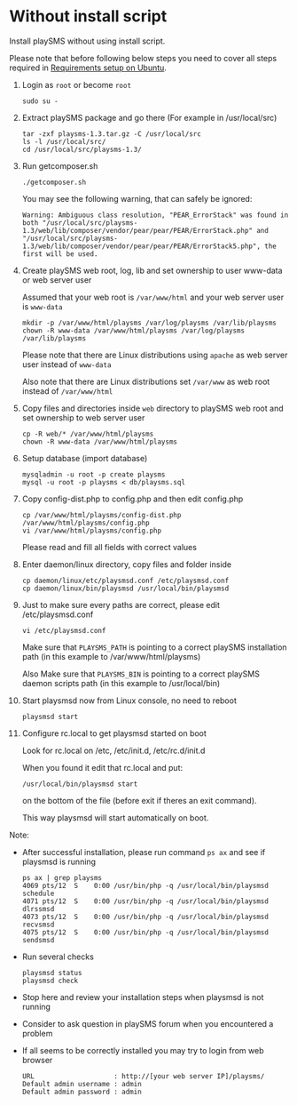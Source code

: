 # Without install script

Install playSMS without using install script.

Please note that before following below steps you need to cover all steps required in [Requirements setup on Ubuntu](Requirements-setup-on-Ubuntu.md).

1.  Login as `root` or become `root`

    ```
    sudo su -
    ```

2.  Extract playSMS package and go there (For example in /usr/local/src)

    ```
    tar -zxf playsms-1.3.tar.gz -C /usr/local/src
    ls -l /usr/local/src/
    cd /usr/local/src/playsms-1.3/
    ```

3.  Run getcomposer.sh

    ```
    ./getcomposer.sh
    ```

    You may see the following warning, that can safely be ignored:
    ```
    Warning: Ambiguous class resolution, "PEAR_ErrorStack" was found in both "/usr/local/src/playsms-1.3/web/lib/composer/vendor/pear/pear/PEAR/ErrorStack.php" and "/usr/local/src/playsms-1.3/web/lib/composer/vendor/pear/pear/PEAR/ErrorStack5.php", the first will be used.
    ```

4.  Create playSMS web root, log, lib and set ownership to user www-data or web server user

    Assumed that your web root is `/var/www/html` and your web server user is `www-data`

    ```
    mkdir -p /var/www/html/playsms /var/log/playsms /var/lib/playsms
    chown -R www-data /var/www/html/playsms /var/log/playsms /var/lib/playsms
    ```

    Please note that there are Linux distributions using `apache` as web server user instead of `www-data`

    Also note that there are Linux distributions set `/var/www` as web root instead of `/var/www/html`

5.  Copy files and directories inside `web` directory to playSMS web root and set ownership to web server user

    ```
    cp -R web/* /var/www/html/playsms
    chown -R www-data /var/www/html/playsms
    ```

6.  Setup database (import database)

    ```
    mysqladmin -u root -p create playsms
    mysql -u root -p playsms < db/playsms.sql
    ```

7.  Copy config-dist.php to config.php and then edit config.php

    ```
    cp /var/www/html/playsms/config-dist.php /var/www/html/playsms/config.php
    vi /var/www/html/playsms/config.php
    ```

    Please read and fill all fields with correct values

8.  Enter daemon/linux directory, copy files and folder inside

    ```
    cp daemon/linux/etc/playsmsd.conf /etc/playsmsd.conf
    cp daemon/linux/bin/playsmsd /usr/local/bin/playsmsd
    ```

9.  Just to make sure every paths are correct, please edit /etc/playsmsd.conf

    ```
    vi /etc/playsmsd.conf
    ```

    Make sure that `PLAYSMS_PATH` is pointing to a correct playSMS installation path (in this example to /var/www/html/playsms)

    Also Make sure that `PLAYSMS_BIN` is pointing to a correct playSMS daemon scripts path (in this example to /usr/local/bin)

10. Start playsmsd now from Linux console, no need to reboot

    ```
    playsmsd start
    ```

11. Configure rc.local to get playsmsd started on boot

    Look for rc.local on /etc, /etc/init.d, /etc/rc.d/init.d

    When you found it edit that rc.local and put:

    `/usr/local/bin/playsmsd start`

    on the bottom of the file (before exit if theres an exit command).

    This way playsmsd will start automatically on boot.

Note:

* After successful installation, please run command `ps ax` and see if playsmsd is running

  ```
  ps ax | grep playsms
  4069 pts/12  S    0:00 /usr/bin/php -q /usr/local/bin/playsmsd schedule
  4071 pts/12  S    0:00 /usr/bin/php -q /usr/local/bin/playsmsd dlrssmsd
  4073 pts/12  S    0:00 /usr/bin/php -q /usr/local/bin/playsmsd recvsmsd
  4075 pts/12  S    0:00 /usr/bin/php -q /usr/local/bin/playsmsd sendsmsd
  ```

* Run several checks

  ```
  playsmsd status
  playsmsd check
  ```

* Stop here and review your installation steps when playsmsd is not running
* Consider to ask question in playSMS forum when you encountered a problem
* If all seems to be correctly installed you may try to login from web browser

  ```
  URL                    : http://[your web server IP]/playsms/
  Default admin username : admin
  Default admin password : admin
  ```
